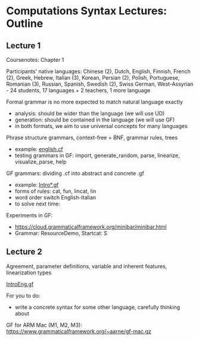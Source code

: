 # Computations Syntax Lectures: Outline

## Lecture 1

Coursenotes: Chapter 1

Participants' native languages:
Chinese (2), Dutch, English, Finnish, French (2), Greek, Hebrew, Italian (3),
Korean, Persian (2), Polish, Portuguese, Romanian (3), Russian, Spanish, Swedish (2),
Swiss German, West-Assyrian - 24 students, 17 languages + 2 teachers, 1 more language

Formal grammar is no more expected to match natural language exactly
- analysis: should be wider than the language (we will use UD)
- generation: should be contained in the language (we will use GF)
- in both formats, we aim to use universal concepts for many languages

Phrase structure grammars, context-free = BNF, grammar rules, trees
- example: [english.cf](lecture-01/english.cf)
- testing grammars in GF: import, generate_random, parse, linearize, visualize_parse, help


GF grammars: dividing .cf into abstract and concrete .gf
- example: [Intro*.gf](lecture-01/)
- forms of rules: cat, fun, lincat, lin
- word order switch English-Italian
- to solve next time:

Experiments in GF:
- https://cloud.grammaticalframework.org/minibar/minibar.html
- Grammar: ResourceDemo, Startcat: S


## Lecture 2

Agreement, parameter definitions, variable and inherent features, linearization types

[IntroEng.gf](lecture-02/InfroEng.gf)

For you to do:
- write a concrete syntax for some other language, carefully thinking about

GF for ARM Mac (M1, M2, M3): https://www.grammaticalframework.org/~aarne/gf-mac.gz

